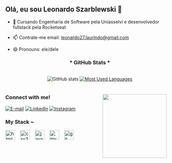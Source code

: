 ## Olá, eu sou Leonardo Szarblewski 👋

- 🌱 Cursando Engenharia de Software pela Uniasselvi e desenvolvedor fullstack pela Rocketseat
- 📫 Contrate-me email: leonardo27.laurindo@gmail.com
- 😄 Pronouns: ele/dele

  <div style="text-align: center;" align="center">
  <h3>* GitHub Stats *</h3>
  <br>
  <img src="https://github-readme-stats-git-masterrstaa-rickstaa.vercel.app/api?username=Szarblewski14&hide_title=true&show_icons=true&include_all_commits=false&count_private=true&line_height=25&hide=issues&bg_color=000&title_color=FF00F6&text_color=FFF&border_radius=3&border_color=36123c&icon_color=FF00F6&theme=radical" alt="GitHub stats">

  <a href="https://github.com/klauswolffk/github-readme-stats">
    <img src="https://github-readme-stats-git-masterrstaa-rickstaa.vercel.app/api/top-langs/?username=Szarblewski14&line_height=10&card_width=290&layout=compact&hide_title=false&count_private=true&langs_count=8&show_icons=true&title_color=FF00F6&bg_color=000&text_color=8B8B8B&border_radius=3&border_color=561760&count_private=true"&theme=radical&
      alt="Most Used Languages">
  </a>
</div>

  #


<img align="right" alt="" height="200px" src="./src/test.gif">

<h3 align="left">Connect with me!</h3>

[![E-mail](https://img.shields.io/badge/-Email-000?style=for-the-badge&logo=microsoft-outlook&logoColor=FF00F6&color:FFF)](mailto:leonardo27.laurindo@gmail.com)
[![LinkedIn](https://img.shields.io/badge/-LinkedIn-000?style=for-the-badge&logo=linkedin&logoColor=FF00F6&color:FFF)](https://www.linkedin.com/in/leonardoszarblewski/)
[![Instagram](https://img.shields.io/badge/-Instagram-000?style=for-the-badge&logo=instagram&logoColor=FF00F6&color:FFF)](https://www.instagram.com/leonardoszarblewski.k/)
<h3 align="left">My Stack ~</h3>

<div align="left">
  <img src="https://cdn.jsdelivr.net/gh/devicons/devicon/icons/html5/html5-original.svg" height="30" alt="html5 logo"  />
  <img width="8" />
  <img src="https://cdn.jsdelivr.net/gh/devicons/devicon/icons/css3/css3-original.svg" height="30" alt="css3 logo"  />
  <img width="8" />
  <img src="https://cdn.jsdelivr.net/gh/devicons/devicon/icons/java/java-original.svg" height="30" alt="java logo"  />
  <img width="8" />
  <img src="https://cdn.jsdelivr.net/gh/devicons/devicon/icons/mysql/mysql-original.svg" height="30" alt="mysql logo"  />
  <img width="8" />
  <img src="https://cdn.jsdelivr.net/gh/devicons/devicon@latest/icons/git/git-original.svg" height="30" alt="git logo"  />
</div>


